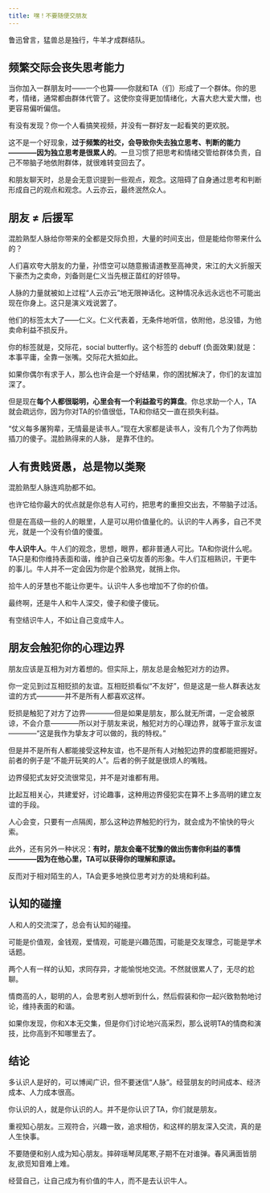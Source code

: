 ```yaml
---
title: 嘿！不要随便交朋友
---
```



鲁迅曾言，猛兽总是独行，牛羊才成群结队。


## 频繁交际会丧失思考能力

当你加入一群朋友时——一个也算——你就和TA（们）形成了一个群体。你的思考，情绪，通常都由群体代管了。这使你变得更加情绪化，大喜大悲大爱大憎，也更容易偏听偏信。

有没有发现？你一个人看搞笑视频，并没有一群好友一起看笑的更欢脱。

这不是一个好现象，**过于频繁的社交，会导致你失去独立思考、判断的能力————因为独立思考是很累人的**。一旦习惯了把思考和情绪交管给群体负责，自己不带脑子地依附群体，就很难转变回去了。

和朋友聊天时，总是会无意识提到一些观点，观念。这阻碍了自身通过思考和判断形成自己的观点和观念。人云亦云，最终泯然众人。

## 朋友 ≠ 后援军

混脸熟型人脉给你带来的全都是交际负担，大量的时间支出，但是能给你带来什么的？

人们喜欢夸大朋友的力量，孙悟空可以随意搬请道教至高神灵，宋江的大义折服天下豪杰为之卖命，刘备则是仁义当先根正苗红的好领导。

人脉的力量就被如上过程“人云亦云”地无限神话化。这种情况永远永远也不可能出现在你身上。这只是演义戏说罢了。

他们的标签太大了——仁义。仁义代表着，无条件地听信，依附他，总没错，为他卖命利益不损反升。

你的标签就是，交际花，social butterfly。这个标签的 debuff (负面效果)就是：本事平庸，全靠一张嘴。交际花大抵如此。

如果你偶尔有求于人，那么也许会是一个好结果，你的困扰解决了，你们的友谊加深了。

但是现在**每个人都很聪明，心里会有一个利益盈亏的算盘**。你总求助一个人，TA就会疏远你，因为你对TA的价值很低，TA和你结交一直在损失利益。

“仗义每多屠狗辈，无情最是读书人。”现在大家都是读书人，没有几个为了你两肋插刀的傻子。混脸熟得来的人脉， 是靠不住的。

## 人有贵贱贤愚，总是物以类聚
混脸熟型人脉连鸡肋都不如。

也许它给你最大的优点就是你总有人可约，把思考的重担交出去，不带脑子过活。

但是在高级一些的人的眼里，人是可以用价值量化的。认识的牛人再多，自己不灵光，就是一个没有价值的傻蛋。

**牛人识牛人**。牛人们的观念，思想，眼界，都非普通人可比。TA和你说什么呢。TA只是和你维持表面和谐，维护自己亲切友善的形象。牛人们互相熟识，干更牛的事儿。牛人并不一定会因为你是个脸熟党，就捎上你。

拾牛人的牙慧也不能让你更牛。认识牛人多也增加不了你的价值。

最终啊，还是牛人和牛人深交，傻子和傻子傻玩。

有空结识牛人，不如让自己变成牛人。

## 朋友会触犯你的心理边界

朋友应该是互相为对方着想的。但实际上，朋友总是会触犯对方的边界。

你一定见到过互相贬损的友谊。互相贬损看似“不友好”，但是这是一些人群表达友谊的方式————并不是所有人都喜欢这样。

贬损是触犯了对方了边界————但是如果是朋友，那么就无所谓，一定会被原谅，不会介意————所以对于朋友来说，触犯对方的心理边界，就等于宣示友谊————“这是我作为挚友才可以做的，我的特权。”

但是并不是所有人都能接受这种友谊，也不是所有人对触犯边界的度都能把握好。前者的例子是“不能开玩笑的人”。后者的例子就是很烦人的嘴贱。

边界侵犯式友好交流很常见，并不是对谁都有用。

比起互相关心，共建爱好，讨论趣事，这种用边界侵犯实在算不上多高明的建立友谊的手段。

人心会变，只要有一点隔阂，那么这种边界触犯的行为，就会成为不愉快的导火索。

此外，还有另外一种状况：**有时，朋友会毫不犹豫的做出伤害你利益的事情————因为在他心里，TA可以获得你的理解和原谅。**

反而对于相对陌生的人，TA会更多地换位思考对方的处境和利益。


## 认知的碰撞

人和人的交流深了，总会有认知的碰撞。

可能是价值观，金钱观，爱情观，可能是兴趣范围，可能是交友理念，可能是学术话题。

两个人有一样的认知，求同存异，才能愉悦地交流。不然就很累人了，无尽的尬聊。

情商高的人，聪明的人，会思考别人想听到什么，然后假装和你一起兴致勃勃地讨论，维持表面的和谐。

如果你发现，你和X本无交集，但是你们讨论地兴高采烈，那么说明TA的情商和演技，比你高到不知哪里去了。

## 结论

多认识人是好的，可以博闻广识，但不要迷信“人脉”。经营朋友的时间成本、经济成本、人力成本很高。

你认识的人，就是你认识的人。并不是你认识了TA，你们就是朋友。

重视知心朋友。三观符合，兴趣一致，追求相仿，和这样的朋友深入交流，真的是人生快事。

不要随便和别人成为知心朋友。摔碎瑶琴凤尾寒,子期不在对谁弹。春风满面皆朋友,欲觅知音难上难。

经营自己，让自己成为有价值的牛人，而不是去认识牛人。




